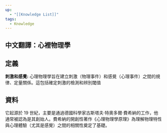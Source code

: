 ```yaml
---
up:
  - "[[Knowledge List]]"
tags:
  - Knowledge
---
```

## 中文翻譯：心裡物理學
## 定義
**刺激和感覺:** 心理物理學旨在建立刺激（物理事件）和感覺（心理事件）之間的規律、定量關係。這包括確定刺激的檢測和辨別閾值
## 資料
它起源於 19 世紀，主要是通過德國科學家古斯塔夫·特奧多爾·費希納的工作，他通常被認為是其創始人。費希納的開創性著作《心理物理學原理》為理解物理特性與心理體驗（尤其是感覺）之間的相關性奠定了基礎。